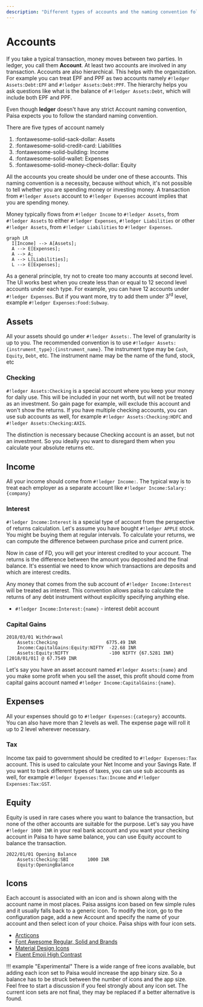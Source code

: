 ```yaml
---
description: "Different types of accounts and the naming convention followed by Paisa, an open source personal finance manager"
---
```


# Accounts

If you take a typical transaction, money moves between two parties. In
ledger, you call them **Account**. At least two accounts are involved
in any transaction. Accounts are also hierarchical. This helps with
the organization. For example you can treat EPF and PPF as two
accounts namely `#!ledger Assets:Debt:EPF` and `#!ledger
Assets:Debt:PPF`. The hierarchy helps you ask questions like what is
the balance of `#!ledger Assets:Debt`, which will include both EPF and
PPF.

Even though **ledger** doesn't have any strict Account naming
convention, Paisa expects you to follow the standard naming
convention.

There are five types of account namely

1. :fontawesome-solid-sack-dollar: Assets
1. :fontawesome-solid-credit-card: Liabilities
1. :fontawesome-solid-building: Income
1. :fontawesome-solid-wallet: Expenses
1. :fontawesome-solid-money-check-dollar: Equity

All the accounts you create should be under one of these
accounts. This naming convention is a necessity, because without
which, it's not possible to tell whether you are spending money or
investing money. A transaction from `#!ledger Assets` account to
`#!ledger Expenses` account implies that you are spending money.

Money typically flows from `#!ledger Income` to `#!ledger Assets`,
from `#!ledger Assets` to either `#!ledger Expenses`, `#!ledger
Liabilities` or other `#!ledger Assets`, from `#!ledger Liabilities`
to `#!ledger Expenses`.

``` mermaid
graph LR
  I[Income] --> A[Assets];
  A --> E[Expenses];
  A --> A;
  A --> L[Liabilities];
  L --> E[Expenses];
```

As a general principle, try not to create too many accounts at second
level. The UI works best when you create less than or equal to 12
second level accounts under each type. For example, you can have 12
accounts under `#!ledger Expenses`. But if you want more, try to add them under
3<sup>rd</sup> level, example `#!ledger Expenses:Food:Subway`.


## Assets

All your assets should go under `#!ledger Assets:`. The level of granularity is
up to you. The recommended convention is to use
`#!ledger Assets:{instrument_type}:{instrument_name}`. The instrument type may
be `Cash`, `Equity`, `Debt`, etc. The instrument name may be the name of
the fund, stock, etc

### Checking

`#!ledger Assets:Checking` is a special account where you keep your money for
daily use. This will be included in your net worth, but will not be
treated as an investment. So gain page for example, will exclude this
account and won't show the returns. If you have multiple checking
accounts, you can use sub accounts as well, for example `#!ledger
Assets:Checking:HDFC` and `#!ledger Assets:Checking:AXIS`.

The distinction is necessary because Checking account is an asset, but
not an investment. So you ideally you want to disregard them when you
calculate your absolute returns etc.


## Income

All your income should come from `#!ledger Income:`. The typical way
is to treat each employer as a separate account like `#!ledger
Income:Salary:{company}`

### Interest

`#!ledger Income:Interest` is a special type of account from the perspective of
returns calculation. Let's assume you have bought `#!ledger APPLE` stock. You
might be buying them at regular intervals. To calculate your returns,
we can compute the difference between purchase price and current
price.

Now in case of FD, you will get your interest credited to your
account. The returns is the difference between the amount you
deposited and the final balance. It's essential we need to know which
transactions are deposits and which are interest credits.

Any money that comes from the sub account of `#!ledger
Income:Interest` will be treated as interest. This convention allows
paisa to calculate the returns of any debt instrument without
explicitly specifying anything else.

* `#!ledger Income:Interest:{name}` - interest debit account


### Capital Gains

```ledger
2018/03/01 Withdrawal
    Assets:Checking                  6775.49 INR
    Income:CapitalGains:Equity:NIFTY  -22.68 INR
    Assets:Equity:NIFTY               -100 NIFTY {67.5281 INR} [2018/01/01] @ 67.7549 INR
```

Let's say you have an asset account named `#!ledger Assets:{name}` and
you make some profit when you sell the asset, this profit should come
from capital gains account named `#!ledger Income:CapitalGains:{name}`.

## Expenses

All your expenses should go to `#!ledger Expenses:{category}`
accounts. You can also have more than 2 levels as well. The expense
page will roll it up to 2 level wherever necessary.

### Tax

Income tax paid to government should be credited to `#!ledger
Expenses:Tax` account. This is used to calculate your Net Income and
your Savings Rate. If you want to track different types of taxes, you
can use sub accounts as well, for example `#!ledger Expenses:Tax:Income`
and `#!ledger Expenses:Tax:GST`.

## Equity

Equity is used in rare cases where you want to balance the
transaction, but none of the other accounts are suitable for the
purpose. Let's say you have `#!ledger 1000 INR` in your real bank
account and you want your checking account in Paisa to have same
balance, you can use Equity account to balance the transaction.

```ledger
2022/01/01 Opening Balance
    Assets:Checking:SBI       1000 INR
    Equity:OpeningBalance
```


## Icons

Each account is associated with an icon and is shown along with the
account name in most places. Paisa assigns icon based on few simple
rules and it usually falls back to a generic icon. To modify the icon,
go to the configuration page, add a new Account and specify the name
of your account and then select icon of your choice. Paisa ships with
four icon sets.

* [Arcticons](https://arcticons.onnno.nl/)
* [Font Awesome Regular, Solid and Brands](https://fontawesome.com/search?o=r&m=free&s=solid)
* [Material Design Icons](https://materialdesignicons.com/)
* [Fluent Emoji High Contrast](https://icon-sets.iconify.design/fluent-emoji-high-contrast/)


!!! example "Experimental"
    There is a wide range of free icons available, but adding each
    icon set to Paisa would increase the app binary size. So a balance
    has to be struck between the number of icons and the app
    size. Feel free to start a discussion if you feel strongly about
    any icon set. The current icon sets are not final, they may be
    replaced if a better alternative is found.
